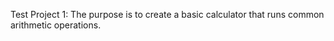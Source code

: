 Test Project 1:
The purpose is to create a basic calculator that runs common arithmetic operations.
